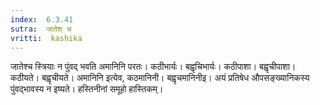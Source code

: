 ```yaml
---
index:  6.3.41
sutra:  जातेश् च
vritti:  kashika 
---
```


जातेश्च स्त्रियाः न पुंवद् भवति अमानिनि परतः। कठीभार्यः। बह्वृचिभार्यः। कठीपाशा। बह्वृचीपाशा। कठीयते। बह्वृचीयते। अमानिनि इत्येव, कठमानिनी। बह्वृचमानिनीइ। अयं प्रतिषेध औपसङ्ख्यानिकस्य पुंवद्भावस्य न इष्यते। हस्तिनीनां समूहो हास्तिकम्।

